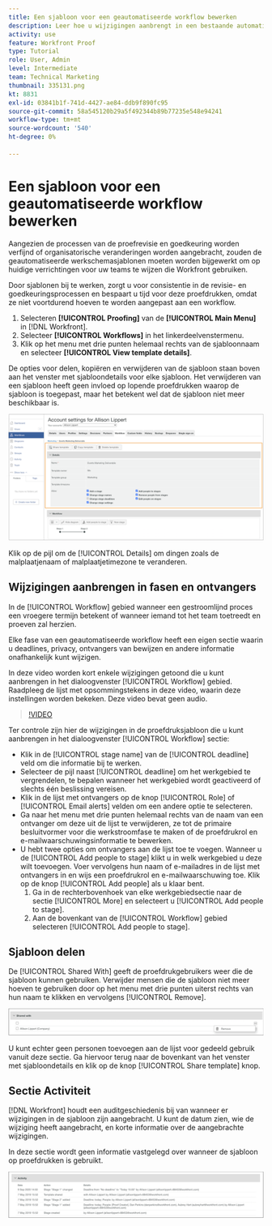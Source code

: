 ```yaml
---
title: Een sjabloon voor een geautomatiseerde workflow bewerken
description: Leer hoe u wijzigingen aanbrengt in een bestaande automatische proefdrukwerkstroomsjabloon in [!DNL  Workfront].
activity: use
feature: Workfront Proof
type: Tutorial
role: User, Admin
level: Intermediate
team: Technical Marketing
thumbnail: 335131.png
kt: 8831
exl-id: 03841b1f-741d-4427-ae84-ddb9f890fc95
source-git-commit: 58a545120b29a5f492344b89b77235e548e94241
workflow-type: tm+mt
source-wordcount: '540'
ht-degree: 0%

---
```


# Een sjabloon voor een geautomatiseerde workflow bewerken

Aangezien de processen van de proefrevisie en goedkeuring worden verfijnd of organisatorische veranderingen worden aangebracht, zouden de geautomatiseerde werkschemasjablonen moeten worden bijgewerkt om op huidige verrichtingen voor uw teams te wijzen die Workfront gebruiken.

Door sjablonen bij te werken, zorgt u voor consistentie in de revisie- en goedkeuringsprocessen en bespaart u tijd voor deze proefdrukken, omdat ze niet voortdurend hoeven te worden aangepast aan een workflow.

1. Selecteren **[!UICONTROL Proofing]** van de **[!UICONTROL Main Menu]** in [!DNL Workfront].
1. Selecteer **[!UICONTROL Workflows]** in het linkerdeelvenstermenu.
1. Klik op het menu met drie punten helemaal rechts van de sjabloonnaam en selecteer **[!UICONTROL View template details]**.

De opties voor delen, kopiëren en verwijderen van de sjabloon staan boven aan het venster met sjabloondetails voor elke sjabloon. Het verwijderen van een sjabloon heeft geen invloed op lopende proefdrukken waarop de sjabloon is toegepast, maar het betekent wel dat de sjabloon niet meer beschikbaar is.

![Venster Sjabloondetails](assets/proof-system-setup-edit-templates-details-area.png)

<!--
Lean More URLs
-->

Klik op de pijl om de [!UICONTROL Details] om dingen zoals de malplaatjenaam of malplaatjetimezone te veranderen.

## Wijzigingen aanbrengen in fasen en ontvangers

In de [!UICONTROL Workflow] gebied wanneer een gestroomlijnd proces een vroegere termijn betekent of wanneer iemand tot het team toetreedt en proeven zal herzien.

Elke fase van een geautomatiseerde workflow heeft een eigen sectie waarin u deadlines, privacy, ontvangers van bewijzen en andere informatie onafhankelijk kunt wijzigen.

In deze video worden kort enkele wijzigingen getoond die u kunt aanbrengen in het dialoogvenster [!UICONTROL Workflow] gebied. Raadpleeg de lijst met opsommingstekens in deze video, waarin deze instellingen worden bekeken. Deze video bevat geen audio.

>[!VIDEO](https://video.tv.adobe.com/v/335131/?quality=12)

Ter controle zijn hier de wijzigingen in de proefdruksjabloon die u kunt aanbrengen in het dialoogvenster [!UICONTROL Workflow] sectie:

* Klik in de [!UICONTROL stage name] van de [!UICONTROL deadline] veld om die informatie bij te werken.
* Selecteer de pijl naast [!UICONTROL deadline] om het werkgebied te vergrendelen, te bepalen wanneer het werkgebied wordt geactiveerd of slechts één beslissing vereisen.
* Klik in de lijst met ontvangers op de knop [!UICONTROL Role] of [!UICONTROL Email alerts] velden om een andere optie te selecteren.
* Ga naar het menu met drie punten helemaal rechts van de naam van een ontvanger om deze uit de lijst te verwijderen, ze tot de primaire besluitvormer voor die werkstroomfase te maken of de proefdrukrol en e-mailwaarschuwingsinformatie te bewerken.
* U hebt twee opties om ontvangers aan de lijst toe te voegen. Wanneer u de [!UICONTROL Add people to stage] klikt u in welk werkgebied u deze wilt toevoegen. Voer vervolgens hun naam of e-mailadres in de lijst met ontvangers in en wijs een proefdrukrol en e-mailwaarschuwing toe. Klik op de knop [!UICONTROL Add people] als u klaar bent.
   1. Ga in de rechterbovenhoek van elke werkgebiedsectie naar de sectie [!UICONTROL More] en selecteert u [!UICONTROL Add people to stage].
   1. Aan de bovenkant van de [!UICONTROL Workflow] gebied selecteren [!UICONTROL Add people to stage].

## Sjabloon delen

De [!UICONTROL Shared With] geeft de proefdrukgebruikers weer die de sjabloon kunnen gebruiken. Verwijder mensen die de sjabloon niet meer hoeven te gebruiken door op het menu met drie punten uiterst rechts van hun naam te klikken en vervolgens [!UICONTROL Remove].

![[!UICONTROL Shared With] list](assets/proof-system-setups-edit-template-shared-with.png)

U kunt echter geen personen toevoegen aan de lijst voor gedeeld gebruik vanuit deze sectie. Ga hiervoor terug naar de bovenkant van het venster met sjabloondetails en klik op de knop [!UICONTROL Share template] knop.

## Sectie Activiteit

[!DNL Workfront] houdt een auditgeschiedenis bij van wanneer er wijzigingen in de sjabloon zijn aangebracht. U kunt de datum zien, wie de wijziging heeft aangebracht, en korte informatie over de aangebrachte wijzigingen.

In deze sectie wordt geen informatie vastgelegd over wanneer de sjabloon op proefdrukken is gebruikt.

![Lijst met proefdrukken van activiteiten](assets/proof-system-setups-edit-template-activity.png)
